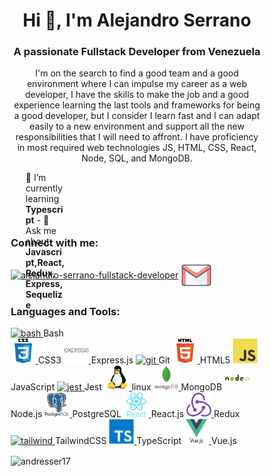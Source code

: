 <style>
  * {
    margin: none;
    padding: none;
    box-sizing: border-box;
  }

  ul {
    display: flex;
    flex-wrap: wrap;
    list-style: none;
  }

  li {
    width: 4rem;
    height: 4rem;
      margin-right: 4rem;
    margin-bottom: 1rem;
  }

  li span {
    display: block;
  }
</style>

<h1 align="center">Hi 👋, I'm Alejandro Serrano</h1>
<h3 align="center">A passionate Fullstack Developer from Venezuela</h3>

<p align="center">
  I'm on the search to find a good team and a good environment where I can
  impulse my career as a web developer, I have the skills to make the job and a
  good experience learning the last tools and frameworks for being a good
  developer, but I consider I learn fast and I can adapt easily to a new
  environment and support all the new responsibilities that I will need to
  affront. I have proficiency in most required web technologies JS, HTML, CSS,
  React, Node, SQL, and MongoDB.
</p>

- 🌱 I’m currently learning **Typescript** - 💬 Ask me about **Javascript,React,
Redux, Express, Sequelize**

<h3 align="left">Connect with me:</h3>
<p align="left">
  <a href="https://linkedin.com/in/alejandro-serrano-fullstack" target="blank"
    ><img
      align="center"
      src="https://raw.githubusercontent.com/rahuldkjain/github-profile-readme-generator/master/src/images/icons/Social/linked-in-alt.svg"
      alt="alejandro-serrano-fullstack-developer"
      height="30"
      width="40"
  /></a>
  <a href="mailto:andresserserrano2020@gmail.com" target="blank"
    ><img
      align="center"
      src="./icons/gmail-icon.svg"
      alt="alejandro-serrano-fullstack-developer"
      width="50"
  /></a>
</p>

<h3 align="left">Languages and Tools:</h3>
<div>
  <div width="fit-content">
    <a
      href="https://www.gnu.org/software/bash/"
      target="_blank"
      rel="noreferrer"
    >
      <img
        src="https://www.vectorlogo.zone/logos/gnu_bash/gnu_bash-icon.svg"
        alt="bash"
        width="40"
        height="40"
      />
    </a>
    <span>Bash</span>
  </div>
  <span>
    <a href="https://www.w3schools.com/css/" target="_blank" rel="noreferrer">
      <img
        src="https://raw.githubusercontent.com/devicons/devicon/master/icons/css3/css3-original-wordmark.svg"
        alt="css3"
        width="40"
        height="40"
      />
    </a>
    <span>CSS3</span>
  </span>
  <span>
    <a href="https://expressjs.com" target="_blank" rel="noreferrer">
      <img
        src="https://raw.githubusercontent.com/devicons/devicon/master/icons/express/express-original-wordmark.svg"
        alt="express"
        width="40"
        height="40"
      />
    </a>
    <span>Express.js</span>
  </span>
  <span>
    <a href="https://git-scm.com/" target="_blank" rel="noreferrer">
      <img
        src="https://www.vectorlogo.zone/logos/git-scm/git-scm-icon.svg"
        alt="git"
        width="40"
        height="40"
      />
    </a>
    <span>Git</span>
  </span>
  <span>
    <a href="https://www.w3.org/html/" target="_blank" rel="noreferrer">
      <img
        src="https://raw.githubusercontent.com/devicons/devicon/master/icons/html5/html5-original-wordmark.svg"
        alt="html5"
        width="40"
        height="40"
      />
    </a>
    <span>HTML5</span>
  </span>
  <span>
    <a
      href="https://developer.mozilla.org/en-US/docs/Web/JavaScript"
      target="_blank"
      rel="noreferrer"
    >
      <img
        src="https://raw.githubusercontent.com/devicons/devicon/master/icons/javascript/javascript-original.svg"
        alt="javascript"
        width="40"
        height="40"
      />
    </a>
    <span>JavaScript</span>
  </span>
  <span>
    <a href="https://jestjs.io" target="_blank" rel="noreferrer">
      <img
        src="https://www.vectorlogo.zone/logos/jestjsio/jestjsio-icon.svg"
        alt="jest"
        width="40"
        height="40"
      />
    </a>
    <span>Jest</span>
  </span>
  <span>
    <a href="https://www.divnux.org/" target="_blank" rel="noreferrer">
      <img
        src="https://raw.githubusercontent.com/devicons/devicon/master/icons/linux/linux-original.svg"
        alt="linux"
        width="40"
        height="40"
      />
    </a>
    <span>linux</span>
  </span>
  <span>
    <a href="https://www.mongodb.com/" target="_blank" rel="noreferrer">
      <img
        src="https://raw.githubusercontent.com/devicons/devicon/master/icons/mongodb/mongodb-original-wordmark.svg"
        alt="mongodb"
        width="40"
        height="40"
      />
    </a>
    <span>MongoDB</span>
  </span>
  <span>
    <a href="https://nodejs.org" target="_blank" rel="noreferrer">
      <img
        src="https://raw.githubusercontent.com/devicons/devicon/master/icons/nodejs/nodejs-original-wordmark.svg"
        alt="nodejs"
        width="40"
        height="40"
      />
    </a>
    <span>Node.js</span>
  </span>
  <span>
    <a href="https://www.postgresql.org" target="_blank" rel="noreferrer">
      <img
        src="https://raw.githubusercontent.com/devicons/devicon/master/icons/postgresql/postgresql-original-wordmark.svg"
        alt="postgresql"
        width="40"
        height="40"
      />
    </a>
    <span>PostgreSQL</span>
  </span>
  <span>
    <a href="https://reactjs.org/" target="_blank" rel="noreferrer">
      <img
        src="https://raw.githubusercontent.com/devicons/devicon/master/icons/react/react-original-wordmark.svg"
        alt="react"
        width="40"
        height="40"
      />
    </a>
    <span>React.js</span>
  </span>
  <span>
    <a href="https://redux.js.org" target="_blank" rel="noreferrer">
      <img
        src="https://raw.githubusercontent.com/devicons/devicon/master/icons/redux/redux-original.svg"
        alt="redux"
        width="40"
        height="40"
      />
    </a>
    <span>Redux</span>
  </span>
  <span>
    <a href="https://tailwindcss.com/" target="_blank" rel="noreferrer">
      <img
        src="https://www.vectorlogo.zone/logos/tailwindcss/tailwindcss-icon.svg"
        alt="tailwind"
        width="40"
        height="40"
      />
    </a>
    <span>TailwindCSS</span>
  </span>
  <span>
    <a href="https://www.typescriptlang.org/" target="_blank" rel="noreferrer">
      <img
        src="https://raw.githubusercontent.com/devicons/devicon/master/icons/typescript/typescript-original.svg"
        alt="typescript"
        width="40"
        height="40"
      />
    </a>
    <span>TypeScript</span>
  </span>
  <span>
    <a href="https://vuejs.org/" target="_blank" rel="noreferrer">
      <img
        src="https://raw.githubusercontent.com/devicons/devicon/master/icons/vuejs/vuejs-original-wordmark.svg"
        alt="vuejs"
        width="40"
        height="40"
      />
    </a>
    <span>Vue.js</span>
  </span>
</div>

<p>
  <img
    align="center"
    src="https://github-readme-stats.vercel.app/api/top-langs?username=andresser17&show_icons=true&locale=en&layout=compact"
    alt="andresser17"
  />
</p>
